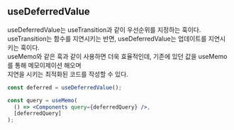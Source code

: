 ## useDeferredValue

useDeferredValue는 useTransition과 같이 우선순위를 지정하는 훅이다.  
useTransition는 함수를 지연시키는 반면, useDeferredValue는 업데이트를 지연시키는 훅이다.  
useMemo와 같은 훅과 같이 사용하면 더욱 효율적인데, 기존에 있던 값을 useMemo를 통해 메모이제이션 해오며  
지연을 시키는 최적화된 코드를 작성할 수 있다.

```jsx
const deferred = useDeferredValue();

const query = useMemo(
  () => <Components query={deferredQuery} />,
  [deferredQuery]
);
```
